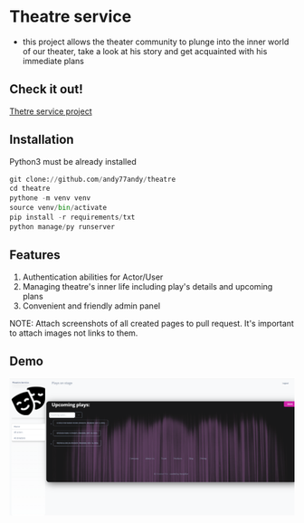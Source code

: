 # Theatre service

- this project allows the theater community to plunge into the inner world of our theater,
take a look at his story and get acquainted with his immediate plans
 
## Check it out!

[Thetre service project](https://)

## Installation
Python3 must be already installed


```python
git clone://github.com/andy77andy/theatre
cd theatre
pythone -m venv venv 
source venv/bin/activate
pip install -r requirements/txt
python manage/py runserver
```
## Features
1. Authentication abilities for Actor/User
2. Managing theatre's inner life including play's details and upcoming plans
3. Convenient and friendly admin panel

NOTE: Attach screenshots of all created pages to pull request. It's important to attach images not links to them.

## Demo
![Interface](Demo.png)
